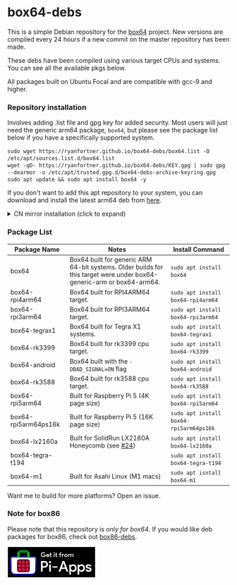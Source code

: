 # box64-debs

This is a simple Debian repository for the [box64](https://github.com/ptitSeb/box64) project. New versions are compiled every 24 hours if a new commit on the master repository has been made.

These debs have been compiled using various target CPUs and systems. You can see all the available pkgs below.

All packages built on Ubuntu Focal and are compatible with gcc-9 and higher.

### Repository installation
Involves adding .list file and gpg key for added security. Most users will just need the generic arm64 package, `box64`, but please see the package list below if you have a specifically supported system.
```
sudo wget https://ryanfortner.github.io/box64-debs/box64.list -O /etc/apt/sources.list.d/box64.list
wget -qO- https://ryanfortner.github.io/box64-debs/KEY.gpg | sudo gpg --dearmor -o /etc/apt/trusted.gpg.d/box64-debs-archive-keyring.gpg 
sudo apt update && sudo apt install box64 -y
```
If you don't want to add this apt repository to your system, you can download and install the latest arm64 deb from [here](https://github.com/ryanfortner/box64-debs/tree/master/debian).

<details>
<summary>CN mirror installation (click to expand)</summary>
<br>

Only for users in CN areas where GitHub is blocked. ***Disclaimer: I do not run this, use at your own risk***
```
sudo wget https://cdn05042023.gitlink.org.cn/shenmo7192/box64-debs/raw/branch/master/box64-CN.list -O /etc/apt/sources.list.d/box64.list
wget -qO- https://cdn05042023.gitlink.org.cn/shenmo7192/box64-debs/raw/branch/master/KEY.gpg | sudo gpg --dearmor -o /etc/apt/trusted.gpg.d/box64-debs-archive-keyring.gpg 
sudo apt update
```
Alternatively, download the latest arm64 deb from [here](https://cdn05042023.gitlink.org.cn/shenmo7192/box64-debs/src/branch/master/debian).

</details>

### Package List
Package Name | Notes | Install Command |
------------ | ------------- | ------------- |
| box64 | Box64 built for generic ARM 64-bit systems. Older builds for this target were under box64-generic-arm or box64-arm64. | `sudo apt install box64` |
| box64-rpi4arm64 | Box64 built for RPI4ARM64 target. | `sudo apt install box64-rpi4arm64` |
| box64-rpi3arm64 | Box64 built for RPI3ARM64 target. | `sudo apt install box64-rpi3arm64` |
| box64-tegrax1 | Box64 built for Tegra X1 systems. | `sudo apt install box64-tegrax1` |
| box64-rk3399 | Box64 built for rk3399 cpu target. | `sudo apt install box64-rk3399` |
| box64-android | Box64 built with the `-DBAD_SIGNAL=ON` flag | `sudo apt install box64-android` |
| box64-rk3588  | Box64 built for rk3588 cpu target. | `sudo apt install box64-rk3588` |
| box64-rpi5arm64  | Built for Raspberry Pi 5 (4K page size) | `sudo apt install box64-rpi5arm64` |
| box64-rpi5arm64ps16k  | Built for Raspberry Pi 5 (16K page size) | `sudo apt install box64-rpi5arm64ps16k` |
| box64-lx2160a  | Built for SolidRun LX2160A Honeycomb (see [#24](https://github.com/ryanfortner/box64-debs/issues/24)) | `sudo apt install box64-lx2160a` |
| box64-tegra-t194  | | `sudo apt install box64-tegra-t194` |
| box64-m1  | Built for Asahi Linux (M1 macs) | `sudo apt isntall box64-m1` |

Want me to build for more platforms? Open an issue. 

### Note for box86

Please note that this repository is *only for box64*. If you would like deb packages for box86, check out [box86-debs](https://github.com/ryanfortner/box86-debs).

[![badge](https://github.com/Botspot/pi-apps/blob/master/icons/badge.png?raw=true)](https://github.com/Botspot/pi-apps)  

